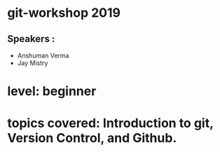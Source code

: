 # git-workshop 2019

## Speakers :

* Anshuman Verma
* Jay Mistry

# level: beginner

# topics covered: Introduction to git, Version Control, and Github.
